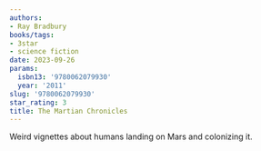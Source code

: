 ```yaml
---
authors:
- Ray Bradbury
books/tags:
- 3star
- science fiction
date: 2023-09-26
params:
  isbn13: '9780062079930'
  year: '2011'
slug: '9780062079930'
star_rating: 3
title: The Martian Chronicles
---
```


Weird vignettes about humans landing on Mars and colonizing it.

<!--more-->